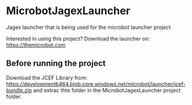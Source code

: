 # MicrobotJagexLauncher


Jagex launcher that is being used for the microbot launcher project

Interested in using this project? Download the launcher on: https://themicrobot.com

## Before running the project

Download the JCEF Library from: https://developmentb464.blob.core.windows.net/microbot/launcher/jcef-bundle.zip and extrac thte folder in the MicrobotJagexLauncher project folder.

